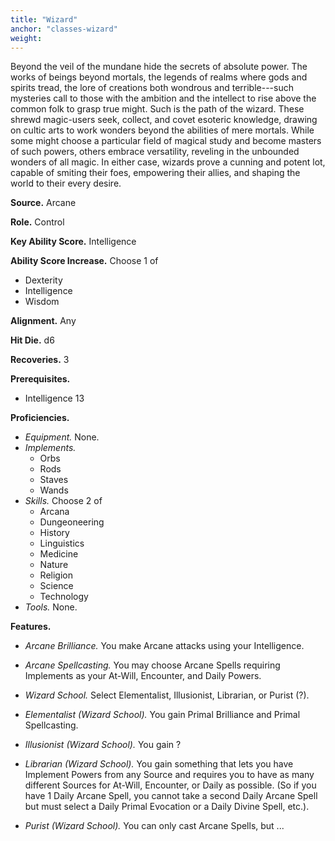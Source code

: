 ```yaml
---
title: "Wizard"
anchor: "classes-wizard"
weight:
---
```


Beyond the veil of the mundane hide the secrets of absolute power. The works of beings beyond mortals, the legends of realms where gods and spirits tread, the lore of creations both wondrous and terrible---such mysteries call to those with the ambition and the intellect to rise above the common folk to grasp true might. Such is the path of the wizard. These shrewd magic-users seek, collect, and covet esoteric knowledge, drawing on cultic arts to work wonders beyond the abilities of mere mortals. While some might choose a particular field of magical study and become masters of such powers, others embrace versatility, reveling in the unbounded wonders of all magic. In either case, wizards prove a cunning and potent lot, capable of smiting their foes, empowering their allies, and shaping the world to their every desire.

**Source.** Arcane

**Role.** Control

**Key Ability Score.** Intelligence

**Ability Score Increase.** Choose 1 of

- Dexterity
- Intelligence
- Wisdom

**Alignment.** Any

**Hit Die.** d6

**Recoveries.** 3

**Prerequisites.**

- Intelligence 13

**Proficiencies.**

- *Equipment.*  None.
- *Implements.*
  - Orbs
  - Rods
  - Staves
  - Wands
- *Skills.* Choose 2 of
  - Arcana
  - Dungeoneering
  - History
  - Linguistics
  - Medicine
  - Nature
  - Religion
  - Science
  - Technology
- *Tools.*  None.


**Features.**

  - *Arcane Brilliance.* You make Arcane attacks using your Intelligence.

  - *Arcane Spellcasting.* You may choose Arcane Spells requiring Implements as your At-Will, Encounter, and Daily Powers.

  - *Wizard School.* Select Elementalist, Illusionist, Librarian, or Purist (?).

  - *Elementalist (Wizard School).* You gain Primal Brilliance and Primal Spellcasting.

  - *Illusionist (Wizard School).* You gain ?

  - *Librarian (Wizard School).* You gain something that lets you have Implement Powers from any Source and requires you to have as many different Sources for At-Will, Encounter, or Daily as possible. (So if you have 1 Daily Arcane Spell, you cannot take a second Daily Arcane Spell but must select a Daily Primal Evocation or a Daily Divine Spell, etc.).

  - *Purist (Wizard School).* You can only cast Arcane Spells, but ...

